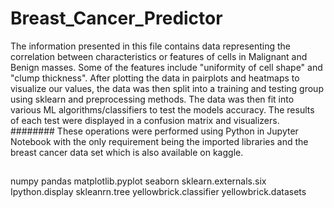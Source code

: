 # Breast_Cancer_Predictor

The information presented in this file contains data representing the correlation between characteristics or features of cells in Malignant and Benign masses. Some of the features include "uniformity of cell shape" and "clump thickness".
After plotting the data in pairplots and heatmaps to visualize our values, the data was then split into a training and testing group using sklearn and preprocessing methods. 
The data was then fit into various ML algorithms/classifiers to test the models accuracy. The results of each test were displayed in a confusion matrix and visualizers. 
########
These operations were performed using Python in Jupyter Notebook with the only requirement being the imported libraries and the breast cancer data set which is also available on kaggle. 
##
numpy
pandas
matplotlib.pyplot
seaborn
sklearn.externals.six
Ipython.display
skleanrn.tree
yellowbrick.classifier
yellowbrick.datasets
##
